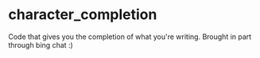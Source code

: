 # character_completion
Code that gives you the completion of what you're writing. Brought in part through bing chat :)

